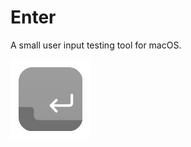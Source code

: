 # Enter

A small user input testing tool for macOS.

<img width="128" src="Enter/Assets.xcassets/AppIcon.appiconset/256x256b.png">
